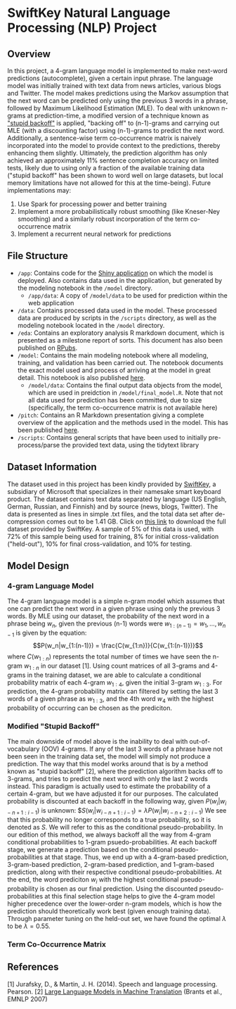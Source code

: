 # SwiftKey Natural Language Processing (NLP) Project

## Overview
In this project, a 4-gram language model is implemented to make next-word predictions (autocomplete), given a certain input phrase. The language model was initially trained with text data from news articles, various blogs and Twitter. The model makes predictions using the Markov assumption that the next word can be predicted only using the previous 3 words in a phrase, followed by Maximum Likelihood Estimation (MLE). To deal with unknown n-grams at prediction-time, a modified version of a technique known as ["stupid backoff"](https://aclanthology.org/D07-1090.pdf) is applied, "backing off" to (n-1)-grams and carrying out MLE (with a discounting factor) using (n-1)-grams to predict the next word. Additionally, a sentence-wise term co-occurrence matrix is naively incorporated into the model to provide context to the predictions, thereby enhancing them slightly. Ultimately, the prediction algorithm has only achieved an approximately 11% sentence completion accuracy on limited tests, likely due to using only a fraction of the available training data ("stupid backoff" has been shown to word well on large datasets, but local memory limitations have not allowed for this at the time-being). Future implementations may: 

1. Use Spark for processing power and better training
2. Implement a more probabilistically robust smoothing (like Kneser-Ney smoothing) and a similarly robust incorporation of the term co-occurrence matrix
3. Implement a recurrent neural network for predictions


## File Structure

- `/app`: Contains code for the [Shiny application](https://akota64.shinyapps.io/Autocomplete_Application) on which the model is deployed. Also contains data used in the application, but generated by the modeling notebook in the `/model` directory.
  - `/app/data`: A copy of `/model/data` to be used for prediction within the web application
- `/data`: Contains processed data used in the model. These processed data are produced by scripts in the `/scripts` directory, as well as the modeling notebook located in the `/model` directory.
- `/eda`: Contains an exploratory analysis R markdown document, which is presented as a milestone report of sorts. This document has also been published on [RPubs](https://rpubs.com/imak64/932787).
- `/model`: Contains the main modeling notebook where all modeling, training, and validation has been carried out. The notebook documents the exact model used and process of arriving at the model in great detail. This notebook is also published [here](https://rpubs.com/imak64/935112).
  - `/model/data`: Contains the final output data objects from the model, which are used in preidction in `/model/final_model.R`. Note that not all data used for prediction has been committed, due to size (specifically, the term co-occurrence matrix is not available here)
- `/pitch`: Contains an R Markdown presentation giving a complete overview of the application and the methods used in the model. This has been published [here](https://rpubs.com/imak64/933651).
- `/scripts`: Contains general scripts that have been used to initially pre-process/parse the provided text data, using the tidytext library


## Dataset Information
The dataset used in this project has been kindly provided by [SwiftKey](https://www.microsoft.com/en-us/swiftkey?activetab=pivot_1%3aprimaryr2), a subsidiary of Microsoft that specializes in their namesake smart keyboard product. The dataset contains text data separated by language (US English, German, Russian, and Finnish) and by source (news, blogs, Twitter). The data is presented as lines in simple .txt files, and the total data set after de-compression comes out to be 1.41 GB. Click on [this link](https://d396qusza40orc.cloudfront.net/dsscapstone/dataset/Coursera-SwiftKey.zip) to download the full dataset provided by SwiftKey. A sample of 5% of this data is used, with 72% of this sample being used for training, 8% for initial cross-validation ("held-out"), 10% for final cross-validation, and 10% for testing.

## Model Design
### 4-gram Language Model
The 4-gram language model is a simple n-gram model which assumes that one can predict the next word in a given phrase using only the previous 3 words. By MLE using our dataset, the probability of the next word in a phrase being $w_n$, given the previous (n-1) words were $w_{1:(n-1)} = w_1, \dots, w_{n-1}$ is given by the equation:
$$P(w_n|w_{1:(n-1)}) = \frac{C(w_{1:n})}{C(w_{1:(n-1)})}$$
where $C(w_{1:n})$ represents the total number of times we have seen the n-gram $w_{1:n}$ in our dataset [1]. Using count matrices of all 3-grams and 4-grams in the training dataset, we are able to calculate a conditional probability matrix of each 4-gram $w_{1:4}$, given the initial 3-gram $w_{1:3}$. For prediction, the 4-gram probability matrix can filtered by setting the last 3 words of a given phrase as $w_{1:3}$, and the 4th word $w_4$ with the highest probability of occurring can be chosen as the prediciton.

### Modified "Stupid Backoff"
The main downside of model above is the inability to deal with out-of-vocabulary (OOV) 4-grams. If any of the last 3 words of a phrase have not been seen in the training data set, the model will simply not produce a prediction. The way that this model works around that is by a method known as "stupid backoff" [2], where the prediction algorithm backs off to 3-grams, and tries to predict the next word with only the last 2 words instead. This paradigm is actually used to estimate the probability of a certain 4-gram, but we have adjusted it for our purposes. The calculated probability is discounted at each backoff in the following way, given $P(w_i|w_{i-n+1:i-1})$ is unknown:
$$S(w_i|w_{i-n+1:i-1}) = \lambda P(w_i|w_{i-n+2:i-1})$
We see that this probability no longer corresponds to a true probability, so it is denoted as $S$. We will refer to this as the conditional pseudo-probability. In our edition of this method, we always backoff all the way from 4-gram conditional probabilities to 1-gram psuedo-probabilities. At each backoff stage, we generate a prediction based on the conditional pseudo-probabilities at that stage. Thus, we end up with a 4-gram-based prediction, 3-gram-based prediction, 2-gram-based prediction, and 1-gram-based prediction, along with their respective conditional pseudo-probabilities. At the end, the word prediciton $w_i$ with the highest conditional pseudo-probability is chosen as our final prediction. Using the discounted pseudo-probabilities at this final selection stage helps to give the 4-gram model higher precedence over the lower-order n-gram models, which is how the prediction should theoretically work best (given enough training data). Through parameter tuning on the held-out set, we have found the optimal $\lambda$ to be $\lambda = 0.55$.

### Term Co-Occurrence Matrix


## References

[1] Jurafsky, D., &amp; Martin, J. H. (2014). Speech and language processing. Pearson. 
[2] [Large Language Models in Machine Translation](https://aclanthology.org/D07-1090) (Brants et al., EMNLP 2007)
